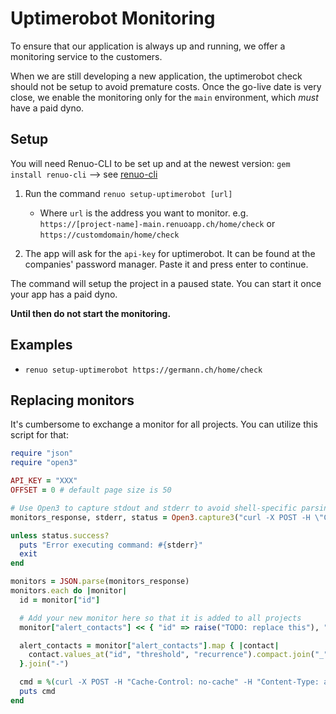 # Uptimerobot Monitoring

To ensure that our application is always up and running, we offer a monitoring
service to the customers.

When we are still developing a new application, the uptimerobot check should not be
setup to avoid premature costs. Once the go-live date is very close, we enable
the monitoring only for the `main` environment, which *must* have a paid
dyno.

## Setup

You will need Renuo-CLI to be set up and at the newest version:
`gem install renuo-cli` --> see [renuo-cli](https://github.com/renuo/renuo-cli)

1. Run the command `renuo setup-uptimerobot [url]`
   * Where `url` is the address you want to monitor. e.g. `https://[project-name]-main.renuoapp.ch/home/check` or `https://customdomain/home/check`

1. The app will ask for the `api-key` for uptimerobot. It can be found at the companies' password manager.
    Paste it and press enter to continue.

The command will setup the project in a paused state. You can start it once your app has a paid dyno.

**Until then do not start the monitoring.**

## Examples

* `renuo setup-uptimerobot https://germann.ch/home/check`

## Replacing monitors

It's cumbersome to exchange a monitor for all projects.
You can utilize this script for that:

```rb
require "json"
require "open3"

API_KEY = "XXX"
OFFSET = 0 # default page size is 50

# Use Open3 to capture stdout and stderr to avoid shell-specific parsing issues
monitors_response, stderr, status = Open3.capture3("curl -X POST -H \"Content-Type: application/x-www-form-urlencoded\" -H \"Cache-Control: no-cache\" -d 'api_key=#{API_KEY}&format=json&alert_contacts=1&offset=#{OFFSET}' \"https://api.uptimerobot.com/v2/getMonitors\" | jq -c '[.monitors[] | {id: .id, alert_contacts: .alert_contacts}]'")

unless status.success?
  puts "Error executing command: #{stderr}"
  exit
end

monitors = JSON.parse(monitors_response)
monitors.each do |monitor|
  id = monitor["id"]

  # Add your new monitor here so that it is added to all projects
  monitor["alert_contacts"] << { "id" => raise("TODO: replace this"), "threshold" => 0, "recurrence" => 0 }

  alert_contacts = monitor["alert_contacts"].map { |contact|
    contact.values_at("id", "threshold", "recurrence").compact.join("_")
  }.join("-")

  cmd = %(curl -X POST -H "Cache-Control: no-cache" -H "Content-Type: application/x-www-form-urlencoded" -d 'api_key=#{API_KEY}&format=json&id=#{id}&alert_contacts=#{alert_contacts}' "https://api.uptimerobot.com/v2/editMonitor")
  puts cmd
end
```
